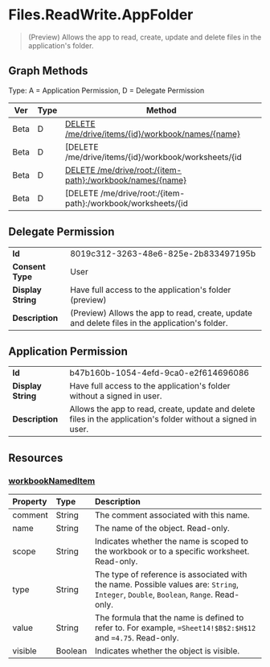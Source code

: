 # Files.ReadWrite.AppFolder

> (Preview) Allows the app to read, create, update and delete files in the application's folder.
## Graph Methods

Type: A = Application Permission, D = Delegate Permission

|Ver|Type|Method|
|-------|----|------|
|Beta|D|[DELETE /me/drive/items/{id}/workbook/names/{name}](https://docs.microsoft.com/graph/api/nameditem-delete?view=graph-rest-beta&tabs=http)|
|Beta|D|[DELETE /me/drive/items/{id}/workbook/worksheets/{id|name}/names/{name}](https://docs.microsoft.com/graph/api/nameditem-delete?view=graph-rest-beta&tabs=http)|
|Beta|D|[DELETE /me/drive/root:/{item-path}:/workbook/names/{name}](https://docs.microsoft.com/graph/api/nameditem-delete?view=graph-rest-beta&tabs=http)|
|Beta|D|[DELETE /me/drive/root:/{item-path}:/workbook/worksheets/{id|name}/names/{name}](https://docs.microsoft.com/graph/api/nameditem-delete?view=graph-rest-beta&tabs=http)|
## Delegate Permission
|||
|-|-|
|**Id**|8019c312-3263-48e6-825e-2b833497195b|
|**Consent Type**|User|
|**Display String**|Have full access to the application's folder (preview)|
|**Description**|(Preview) Allows the app to read, create, update and delete files in the application's folder.|
## Application Permission
|||
|-|-|
|**Id**|b47b160b-1054-4efd-9ca0-e2f614696086|
|**Display String**|Have full access to the application's folder without a signed in user.|
|**Description**|Allows the app to read, create, update and delete files in the application's folder without a signed in user.|
## Resources
### [workbookNamedItem ](https://docs.microsoft.com/graph/api/resources/workbooknameditem?view=graph-rest-1.0&tabs=http)
| Property	   | Type	|Description|
|:---------------|:--------|:----------|
|comment|String|The comment associated with this name.|
|name|String|The name of the object. Read-only.|
|scope|String|Indicates whether the name is scoped to the workbook or to a specific worksheet. Read-only.|
|type|String|The type of reference is associated with the name. Possible values are: `String`, `Integer`, `Double`, `Boolean`, `Range`. Read-only.|
|value|String|The formula that the name is defined to refer to. For example, `=Sheet14!$B$2:$H$12` and `=4.75`. Read-only.|
|visible|Boolean|Indicates whether the object is visible.|
